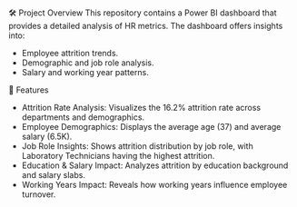 🛠️ Project Overview
This repository contains a Power BI dashboard that provides a detailed analysis of HR metrics. The dashboard offers insights into:

* Employee attrition trends.
* Demographic and job role analysis.
* Salary and working year patterns.

🚀 Features
* Attrition Rate Analysis: Visualizes the 16.2% attrition rate across departments and demographics.
* Employee Demographics: Displays the average age (37) and average salary (6.5K).
* Job Role Insights: Shows attrition distribution by job role, with Laboratory Technicians having the highest attrition.
* Education & Salary Impact: Analyzes attrition by education background and salary slabs.
* Working Years Impact: Reveals how working years influence employee turnover.
